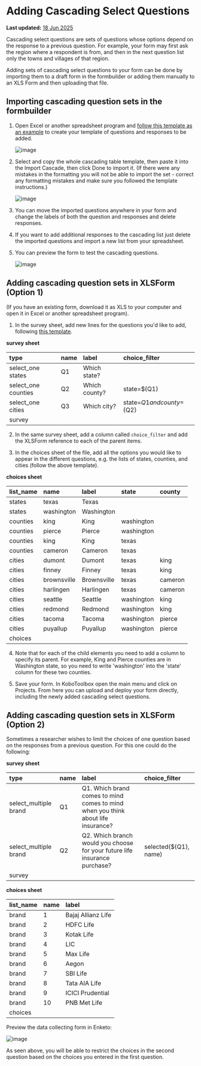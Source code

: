 # Adding Cascading Select Questions
**Last updated:** <a href="https://github.com/kobotoolbox/docs/blob/ed4ea3abe7b517e0de105b3665e156fe8718fb65/source/cascading_select.md" class="reference">18 Jun 2025</a>

Cascading select questions are sets of questions whose options depend on the
response to a previous question. For example, your form may first ask the region
where a respondent is from, and then in the next question list only the towns
and villages of that region.

<p class="note">Adding sets of cascading select questions to your form can be done by importing them to a draft form in the formbuilder or adding them manually to an XLS Form and then uploading that file.</p>

## Importing cascading question sets in the formbuilder

1. Open Excel or another spreadsheet program and
   [follow this template as an example](https://docs.google.com/spreadsheets/d/1C_uDOkjjbv5Kx3lyOY7ORwM-muW6BKVzdaPMB1X8-2A/edit#gid=0)
   to create your template of questions and responses to be added.

    ![image](/images/cascading_select/template.png)

2. Select and copy the whole cascading table template, then paste it into the
   Import Cascade, then click Done to import it. (If there were any mistakes in
   the formatting you will not be able to import the set - correct any
   formatting mistakes and make sure you followed the template instructions.)

    ![image](/images/cascading_select/import.gif)

3. You can move the imported questions anywhere in your form and change the
   labels of both the question and responses and delete responses.

4. If you want to add additional responses to the cascading list just delete the
   imported questions and import a new list from your spreadsheet.

5. You can preview the form to test the cascading questions.

    ![image](/images/cascading_select/form_preview.gif)

## Adding cascading question sets in XLSForm (Option 1)

(If you have an existing form, download it as XLS to your computer and open it
in Excel or another spreadsheet program).

1. In the survey sheet, add new lines for the questions you'd like to add,
   following
   [this template](https://docs.google.com/spreadsheets/d/10gpBV6YaYGx1i367hyW-w1Ms9tkUQnCx0V8YsdwYxmk/edit#gid=0).

**survey sheet**

| type                | name | label         | choice_filter                |
| :------------------ | :--- | :------------ | :--------------------------- |
| select_one states   | Q1   | Which state?  |                              |
| select_one counties | Q2   | Which county? | state=${Q1}                  |
| select_one cities   | Q3   | Which city?   | state=${Q1} and county=${Q2} |
| survey |

2. In the same survey sheet, add a column called `choice_filter` and add the
   XLSForm reference to each of the parent items.

3. In the choices sheet of the file, add all the options you would like to
   appear in the different questions, e.g. the lists of states, counties, and
   cities (follow the above template).

**choices sheet**

| list_name | name        | label       | state      | county  |
| :-------- | :---------- | :---------- | :--------- | :------ |
| states    | texas       | Texas       |            |         |
| states    | washington  | Washington  |            |         |
| counties  | king        | King        | washington |         |
| counties  | pierce      | Pierce      | washington |         |
| counties  | king        | King        | texas      |         |
| counties  | cameron     | Cameron     | texas      |         |
| cities    | dumont      | Dumont      | texas      | king    |
| cities    | finney      | Finney      | texas      | king    |
| cities    | brownsville | Brownsville | texas      | cameron |
| cities    | harlingen   | Harlingen   | texas      | cameron |
| cities    | seattle     | Seattle     | washington | king    |
| cities    | redmond     | Redmond     | washington | king    |
| cities    | tacoma      | Tacoma      | washington | pierce  |
| cities    | puyallup    | Puyallup    | washington | pierce  |
| choices |

4. Note that for each of the child elements you need to add a column to specify
   its parent. For example, King and Pierce counties are in Washington state, so
   you need to write 'washington' into the 'state' column for these two
   counties.

5. Save your form. In KoboToolbox open the main menu and click on Projects. From
   here you can upload and deploy your form directly, including the newly added
   cascading select questions.

## Adding cascading question sets in XLSForm (Option 2)

Sometimes a researcher wishes to limit the choices of one question based on the
responses from a previous question. For this one could do the following:

**survey sheet**

| type                  | name | label                                                                            | choice_filter         |
| :-------------------- | :--- | :------------------------------------------------------------------------------- | :-------------------- |
| select_multiple brand | Q1   | Q1. Which brand comes to mind comes to mind when you think about life insurance? |                       |
| select_multiple brand | Q2   | Q2. Which branch would you choose for your future life insurance purchase?       | selected(${Q1}, name) |
| survey |

**choices sheet**

| list_name | name | label              |
| :-------- | :--- | :----------------- |
| brand     | 1    | Bajaj Allianz Life |
| brand     | 2    | HDFC Life          |
| brand     | 3    | Kotak Life         |
| brand     | 4    | LIC                |
| brand     | 5    | Max Life           |
| brand     | 6    | Aegon              |
| brand     | 7    | SBI Life           |
| brand     | 8    | Tata AIA Life      |
| brand     | 9    | ICICI Prudential   |
| brand     | 10   | PNB Met Life       |
| choices |

Preview the data collecting form in Enketo:

![image](/images/cascading_select/preview.png)

As seen above, you will be able to restrict the choices in the second question
based on the choices you entered in the first question.
